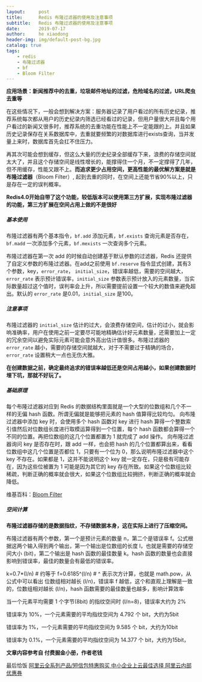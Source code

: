 ```yaml
---
layout:     post
title:      Redis 布隆过滤器的使用及注意事项
subtitle:   Redis 布隆过滤器的使用及注意事项
date:       2019-07-17
author:     he xiaodong
header-img: img/default-post-bg.jpg
catalog: true
tags:
    - redis
    - 布隆过滤器
    - bf
    - Bloom Filter
---
```


**应用场景：新闻推荐中的去重，垃圾邮件地址的过滤，危险域名的过滤，URL爬虫去重等**

在这些情况下，一般会想到解决方案：服务器记录了用户看过的所有历史纪录，推荐系统每次都从用户的历史纪录内筛选已经看过的记录，但用户量很大并且每个用户看过的新闻又很多时，推荐系统的去重功能在性能上不一定能跟的上。并且如果历史记录保存在关系数据库中，去重就要频繁的对数据库进行exists查询，当并发量上来时，数据库首先会扛不住压力。

再其次可能会想到缓存，但这么大量的历史纪录全部缓存下来，浪费的存储空间就太大了，并且这个存储空间是线性增长的，能撑得住一个月，不一定撑得了几年，但不用缓存，性能又跟不上。**而追求更少占用空间，更高性能的最优解方案是就是布隆过滤器**（Bloom Filter）, 起到去重的同时，在空间上还能节省90%以上，只是存在一定的误判概率。

**Redis4.0开始自带了这个功能，较低版本可以使用第三方扩展，实现布隆过滤器的功能，第三方扩展在空间占用上做的不是很好**

##### 基本使用

布隆过滤器有两个基本指令，`bf.add` 添加元素，`bf.exists` 查询元素是否存在，`bf.madd` 一次添加多个元素，`bf.mexists` 一次查询多个元素。

布隆过滤器在第一次 add 的时候自动创建基于默认参数的过滤器，Redis 还提供了自定义参数的布隆过滤器。在add之前使用 `bf.reserve` 指令显式创建，其有3个参数，key，`error_rate`， `initial_size`，错误率越低，需要的空间越大，`error_rate` 表示预计错误率，`initial_size` 参数表示预计放入的元素数量，当实际数量超过这个值时，误判率会上升，所以需要提前设置一个较大的数值来避免超出。默认的 `error_rate` 是0.01，`initial_size` 是100。

##### 注意事项

布隆过滤器的 `initial_size` 估计的过大，会浪费存储空间，估计的过小，就会影响准确率，用户在使用之前一定要尽可能地精确估计好元素数量，还需要加上一定的冗余空间以避免实际元素可能会意外高出估计值很多。布隆过滤器的 `error_rate` 越小，需要的存储空间就越大，对于不需要过于精确的场合，`error_rate` 设置稍大一点也无伤大雅。

**在创建数据之前，确定最终追求的错误率越低还是空间占用越小，如果创建数据时埋下坑，那就不好玩了。**

##### 基础原理

每个布隆过滤器对应到 Redis 的数据结构里面就是一个大型的位数组和几个不一样的无偏 hash 函数。所谓无偏就是能够把元素的 hash 值算得比较均匀。 向布隆过滤器中添加 key 时，会使用多个 hash 函数对 key 进行 hash 算得一个整数索引值然后对位数组长度进行取模运算得到一个位置，每个 hash 函数都会算得一个不同的位置。再把位数组的这几个位置都置为 1 就完成了 add 操作。 向布隆过滤器询问 key 是否存在时，跟 add 一样，也会把 hash 的几个位置都算出来，看看位数组中这几个位置是否都位 1，只要有一个位为 0，那么说明布隆过滤器中这个 key 不存在。如果都是 1，这并不能说明这个 key 就一定存在，只是极有可能存在，因为这些位被置为 1 可能是因为其它的 key 存在所致。如果这个位数组比较稀疏，判断正确的概率就会很大，如果这个位数组比较拥挤，判断正确的概率就会降低。

维基百科：[Bloom Filter](https://en.wikipedia.org/wiki/Bloom_filter)

##### 空间计算

**布隆过滤器存储的是数据指纹，不存储数据本身，这在实际上进行了压缩空间。**

布隆过滤器有两个参数，第一个是预计元素的数量 n，第二个是错误率 f。公式根据这两个输入得到两个输出，第一个输出是位数组的长度 l，也就是需要的存储空间大小 (bit)，第二个输出是 hash 函数的最佳数量 k。hash 函数的数量也会直接影响到错误率，最佳的数量会有最低的错误率。

k=0.7*(l/n) # 约等于 f=0.6185^(l/n) # ^ 表示次方计算，也就是 math.pow，从公式中可以看出 位数组相对越长 (l/n)，错误率 f 越低，这个和直观上理解是一致的，位数组相对越长 (l/n)，hash 函数需要的最佳数量也越多，影响计算效率

当一个元素平均需要 1 个字节(8bit) 的指纹空间时 (l/n=8)，错误率大约为 2%

错误率为 10%，一个元素需要的平均指纹空间为 4.792 个 bit，大约为5bit

错误率为 1%，一个元素需要的平均指纹空间为 9.585 个 bit，大约为10bit

错误率为 0.1%，一个元素需要的平均指纹空间为 14.377 个 bit，大约为15bit，


**文章内容参考自 付费掘金小册，作者老钱**


最后恰饭 [阿里云全系列产品/短信包特惠购买 中小企业上云最佳选择 阿里云内部优惠券](https://www.aliyun.com/minisite/goods?userCode=0amqgcs9)